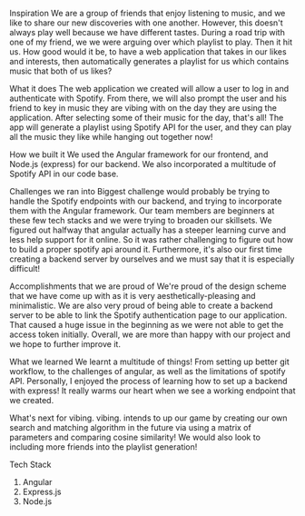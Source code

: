 Inspiration
We are a group of friends that enjoy listening to music, and we like to share our new discoveries with one another. However, this doesn't always play well because we have different tastes. During a road trip with one of my friend, we we were arguing over which playlist to play. Then it hit us. How good would it be, to have a web application that takes in our likes and interests, then automatically generates a playlist for us which contains music that both of us likes?

What it does
The web application we created will allow a user to log in and authenticate with Spotify. From there, we will also prompt the user and his friend to key in music they are vibing with on the day they are using the application. After selecting some of their music for the day, that's all! The app will generate a playlist using Spotify API for the user, and they can play all the music they like while hanging out together now!

How we built it
We used the Angular framework for our frontend, and Node.js (express) for our backend. We also incorporated a multitude of Spotify API in our code base.

Challenges we ran into
Biggest challenge would probably be trying to handle the Spotify endpoints with our backend, and trying to incorporate them with the Angular framework. Our team members are beginners at these few tech stacks and we were trying to broaden our skillsets. We figured out halfway that angular actually has a steeper learning curve and less help support for it online. So it was rather challenging to figure out how to build a proper spotify api around it. Furthermore, it's also our first time creating a backend server by ourselves and we must say that it is especially difficult!

Accomplishments that we are proud of
We're proud of the design scheme that we have come up with as it is very aesthetically-pleasing and minimalistic. We are also very proud of being able to create a backend server to be able to link the Spotify authentication page to our application. That caused a huge issue in the beginning as we were not able to get the access token initially. Overall, we are more than happy with our project and we hope to further improve it.

What we learned
We learnt a multitude of things! From setting up better git workflow, to the challenges of angular, as well as the limitations of spotify API. Personally, I enjoyed the process of learning how to set up a backend with express! It really warms our heart when we see a working endpoint that we created.

What's next for vibing.
vibing. intends to up our game by creating our own search and matching algorithm in the future via using a matrix of parameters and comparing cosine similarity! We would also look to including more friends into the playlist generation!

Tech Stack
1. Angular 
2. Express.js
3. Node.js
